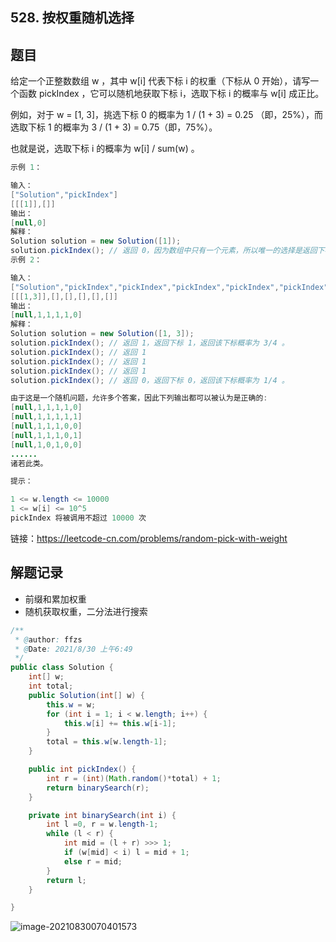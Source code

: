## 528. 按权重随机选择

## 题目

给定一个正整数数组 w ，其中 w[i] 代表下标 i 的权重（下标从 0 开始），请写一个函数 pickIndex ，它可以随机地获取下标 i，选取下标 i 的概率与 w[i] 成正比。

例如，对于 w = [1, 3]，挑选下标 0 的概率为 1 / (1 + 3) = 0.25 （即，25%），而选取下标 1 的概率为 3 / (1 + 3) = 0.75（即，75%）。

也就是说，选取下标 i 的概率为 w[i] / sum(w) 。

 

```java
示例 1：

输入：
["Solution","pickIndex"]
[[[1]],[]]
输出：
[null,0]
解释：
Solution solution = new Solution([1]);
solution.pickIndex(); // 返回 0，因为数组中只有一个元素，所以唯一的选择是返回下标 0。
示例 2：

输入：
["Solution","pickIndex","pickIndex","pickIndex","pickIndex","pickIndex"]
[[[1,3]],[],[],[],[],[]]
输出：
[null,1,1,1,1,0]
解释：
Solution solution = new Solution([1, 3]);
solution.pickIndex(); // 返回 1，返回下标 1，返回该下标概率为 3/4 。
solution.pickIndex(); // 返回 1
solution.pickIndex(); // 返回 1
solution.pickIndex(); // 返回 1
solution.pickIndex(); // 返回 0，返回下标 0，返回该下标概率为 1/4 。

由于这是一个随机问题，允许多个答案，因此下列输出都可以被认为是正确的:
[null,1,1,1,1,0]
[null,1,1,1,1,1]
[null,1,1,1,0,0]
[null,1,1,1,0,1]
[null,1,0,1,0,0]
......
诸若此类。
```



```java
提示：

1 <= w.length <= 10000
1 <= w[i] <= 10^5
pickIndex 将被调用不超过 10000 次
```


链接：https://leetcode-cn.com/problems/random-pick-with-weight

## 解题记录

+ 前缀和累加权重
+ 随机获取权重，二分法进行搜索

```java
/**
 * @author: ffzs
 * @Date: 2021/8/30 上午6:49
 */
public class Solution {
    int[] w;
    int total;
    public Solution(int[] w) {
        this.w = w;
        for (int i = 1; i < w.length; i++) {
            this.w[i] += this.w[i-1];
        }
        total = this.w[w.length-1];
    }

    public int pickIndex() {
        int r = (int)(Math.random()*total) + 1;
        return binarySearch(r);
    }

    private int binarySearch(int i) {
        int l =0, r = w.length-1;
        while (l < r) {
            int mid = (l + r) >>> 1;
            if (w[mid] < i) l = mid + 1;
            else r = mid;
        }
        return l;
    }

}
```

![image-20210830070401573](https://gitee.com/ffzs/picture_go/raw/master/img/image-20210830070401573.png)